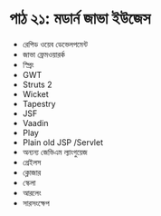 # পাঠ ২১:  মডার্ন জাভা ইউজেস  

* রেপিড ওয়েব ডেভেলপমেন্ট
* জাভা ফ্রেমওয়ারর্ক
* স্প্রিং 
* GWT
* Struts 2
* Wicket
* Tapestry
* JSF 
* Vaadin
* Play
* Plain old JSP /Servlet
* অন্যন্য জেভিএম ল্যাংগুয়েজ
* গ্রেইলস
* ক্লোজার
* স্কেলা
* আরলেং
* সারসংক্ষেপ


